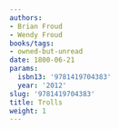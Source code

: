 ```yaml
---
authors:
- Brian Froud
- Wendy Froud
books/tags:
- owned-but-unread
date: 1800-06-21
params:
  isbn13: '9781419704383'
  year: '2012'
slug: '9781419704383'
title: Trolls
weight: 1
---
```


<!--more-->